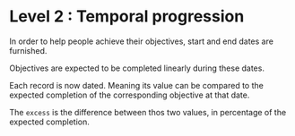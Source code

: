
# Level 2 : Temporal progression

In order to help people achieve their objectives, start and end dates are furnished.

Objectives are expected to be completed linearly during these dates.

Each record is now dated. Meaning its value can be compared to the expected completion of the corresponding objective at that date.

The `excess` is the difference between thos two values, in percentage of the expected completion.
